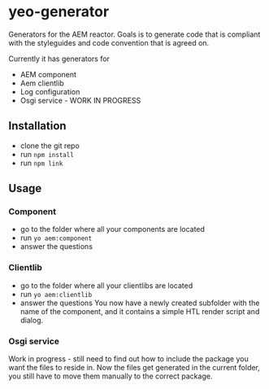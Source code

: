# yeo-generator

Generators for the AEM reactor. Goals is to generate code that is compliant with the styleguides and code convention that is agreed on.

Currently it has generators for 

* AEM component
* Aem clientlib
* Log configuration
* Osgi service - WORK IN PROGRESS

## Installation

* clone the git repo
* run ``npm install``
* run ``npm link``

## Usage
### Component
* go to the folder where all your components are located
* run ``yo aem:component``
* answer the questions
### Clientlib
* go to the folder where all your clientlibs are located
* run ``yo aem:clientlib``
* answer the questions
You now have a newly created subfolder with the name of the component, and it contains a simple HTL render script and dialog.
### Osgi service
Work in progress - still need to find out how to include the package you want the files to reside in. Now the files get generated in the current folder, you still have to move them manually to the correct package.
